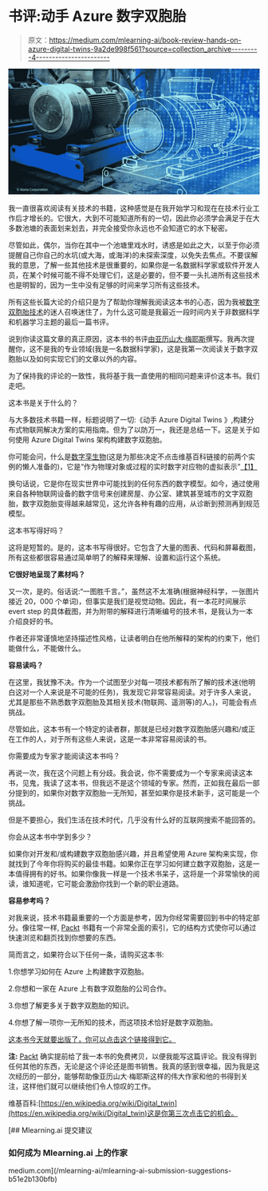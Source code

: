 # 书评:动手 Azure 数字双胞胎

> 原文：<https://medium.com/mlearning-ai/book-review-hands-on-azure-digital-twins-9a2de998f561?source=collection_archive---------4----------------------->

![](img/220d29a08680c044228e1ef6d146c936.png)

我一直很喜欢阅读有关技术的书籍，这种感觉是在我开始学习和现在在技术行业工作后才增长的。它很大，大到不可能知道所有的一切，因此你必须学会满足于在大多数池塘的表面划来划去，并完全接受你永远也不会知道它的水下秘密。

尽管如此，偶尔，当你在其中一个池塘里戏水时，诱惑是如此之大，以至于你必须提醒自己你自己的水坑(或大海，或海洋)的未探索深度，以免失去焦点。不要误解我的意思，了解一些其他技术是很重要的，如果你是一名数据科学家或软件开发人员，在某个时候可能不得不处理它们，这是必要的，但不要一头扎进所有这些技术也是明智的，因为一生中没有足够的时间来学习所有这些技术。

所有这些长篇大论的介绍只是为了帮助你理解我阅读这本书的心态，因为我被[数字双胞胎技术](https://en.wikipedia.org/wiki/Digital_twin)的迷人召唤迷住了，为什么这可能是我最近一段时间内关于非数据科学和机器学习主题的最后一篇书评。

说到你读这篇文章的真正原因，这本书的书评[由](https://www.amazon.com/Hands-Azure-Digital-Twins-distributed/dp/1801071381/ref=sr_1_1?crid=3GUZ7QT9X6DV3&keywords=Hands+on+Azure+Digital+Twins&qid=1646317755&sprefix=hands+on+azure+digital+twins%2Caps%2C637&sr=8-1)[亚历山大·梅耶斯](https://www.linkedin.com/in/ACoAAADUxnEB9yHm_Y3erI_019F6GzMGZ0Jausc/)撰写。我再次提醒你，这不是我的专业领域(我是一名数据科学家)，这是我第一次阅读关于数字双胞胎以及如何实现它们的文章以外的内容。

为了保持我的评论的一致性，我将基于我一直使用的相同问题来评价这本书。我们走吧。

这本书是关于什么的？

与大多数技术书籍一样，标题说明了一切:《动手 Azure Digital Twins 》,构建分布式物联网解决方案的实用指南。但为了以防万一，我还是总结一下。这是关于如何使用 Azure Digital Twins 架构构建数字双胞胎。

你可能会问，什么是[数字孪生物](https://en.wikipedia.org/wiki/Digital_twin)(这是为那些决定不点击维基百科链接的前两个实例的懒人准备的)，它是“作为物理对象或过程的实时数字对应物的虚拟表示”[【1】](#_ftn1)

换句话说，它是你在现实世界中可能找到的任何东西的数字模型。如今，通过使用来自各种物联网设备的数字信号来创建房屋、办公室、建筑甚至城市的文字双胞胎，数字双胞胎变得越来越常见，这允许各种有趣的应用，从诊断到预测再到规范模型。

这本书写得好吗？

这将是短暂的。是的，这本书写得很好。它包含了大量的图表、代码和屏幕截图，所有这些都很容易通过简单明了的解释来理解、设置和运行这个系统。

**它很好地呈现了素材吗？**

又一次，是的。俗话说:“一图胜千言。”，虽然这不太准确(根据神经科学，一张图片接近 20，000 个单词)，但事实是我们是视觉动物。因此，有一本花时间展示 evert step 的具体截图，并为附带的解释进行清晰编号的技术书，是我认为一本介绍良好的书。

作者还非常谨慎地坚持描述性风格，让读者明白在他所解释的架构的约束下，他们能做什么，不能做什么。

**容易读吗？**

在这里，我犹豫不决。作为一个试图至少对每一项技术都有所了解的技术迷(他明白这对一个人来说是不可能的任务)，我发现它非常容易阅读。对于许多人来说，尤其是那些不熟悉数字双胞胎及其相关技术(物联网、遥测等)的人。)，可能会有点挑战。

尽管如此，这本书有一个特定的读者群，那就是已经对数字双胞胎感兴趣和/或正在工作的人，对于所有这些人来说，这是一本非常容易阅读的书。

你需要成为专家才能阅读这本书吗？

再说一次，我在这个问题上有分歧。我会说，你不需要成为一个专家来阅读这本书，见鬼，我读了这本书，但我远不是这个领域的专家。然而，正如我在最后一部分提到的，如果你对数字双胞胎一无所知，甚至如果你是技术新手，这可能是一个挑战。

但是不要担心，我们生活在技术时代，几乎没有什么好的互联网搜索不能回答的。

你会从这本书中学到多少？

如果你对开发和/或构建数字双胞胎感兴趣，并且希望使用 Azure 架构来实现，你就找到了今年你将购买的最佳书籍。如果你正在学习如何建立数字双胞胎，这是一本值得拥有的好书。如果你像我一样是一个技术书呆子，这将是一个非常愉快的阅读，谁知道呢，它可能会激励你找到一个新的职业道路。

**容易参考吗？**

对我来说，技术书籍最重要的一个方面是参考，因为你经常需要回到书中的特定部分。像往常一样, [Packt](https://www.linkedin.com/company/packt-publishing/) 书籍有一个非常全面的索引，它的结构方式使你可以通过快速浏览和翻页找到你想要的东西。

简而言之，如果符合以下任何一条，请购买这本书:

1.你想学习如何在 Azure 上构建数字双胞胎。

2.你想和一家在 Azure 上有数字双胞胎的公司合作。

3.你想了解更多关于数字双胞胎的知识。

4.你想了解一项你一无所知的技术，而这项技术恰好是数字双胞胎。

[这本书今天就要出版了，你可以点击这个链接得到它。](https://www.amazon.com/Hands-Azure-Digital-Twins-distributed/dp/1801071381/ref=sr_1_1?crid=3GUZ7QT9X6DV3&keywords=Hands+on+Azure+Digital+Twins&qid=1646317755&sprefix=hands+on+azure+digital+twins%2Caps%2C637&sr=8-1)

**注:** [Packt](https://www.linkedin.com/company/packt-publishing/) 确实提前给了我一本书的免费拷贝，以便我能写这篇评论。我没有得到任何其他的东西，无论是这个评论还是图书销售。我真的感到很幸福，因为我是这次经历的一部分，能够帮助像亚历山大·梅耶斯这样的伟大作家和他的书得到关注，这样他们就可以继续他们令人惊叹的工作。

维基百科:[https://en.wikipedia.org/wiki/Digital_twin](https://en.wikipedia.org/wiki/Digital_twin)这是你第三次点击它的机会。

[](/mlearning-ai/mlearning-ai-submission-suggestions-b51e2b130bfb) [## Mlearning.ai 提交建议

### 如何成为 Mlearning.ai 上的作家

medium.com](/mlearning-ai/mlearning-ai-submission-suggestions-b51e2b130bfb)